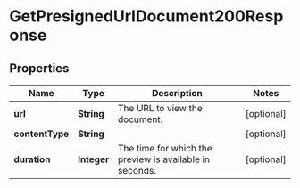

# GetPresignedUrlDocument200Response


## Properties

| Name | Type | Description | Notes |
|------------ | ------------- | ------------- | -------------|
|**url** | **String** | The URL to view the document. |  [optional] |
|**contentType** | **String** |  |  [optional] |
|**duration** | **Integer** | The time for which the preview is available in seconds. |  [optional] |




